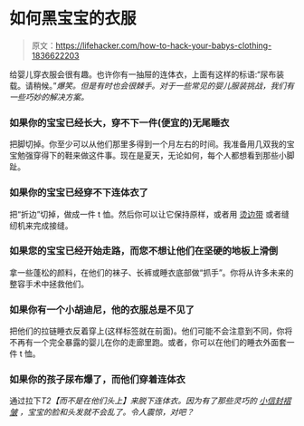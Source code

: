 # 如何黑宝宝的衣服

> 原文：<https://lifehacker.com/how-to-hack-your-babys-clothing-1836622203>

给婴儿穿衣服会很有趣。也许你有一抽屉的连体衣，上面有这样的标语:“尿布装载。请稍候。”*爆笑。但是有时也会很棘手。对于一些常见的婴儿服装挑战，我们有一些巧妙的解决方案。*



### **如果你的宝宝已经长大，穿不下一件(便宜的)无尾睡衣**

把脚切掉。你至少可以从他们那里多得到一个月左右的时间。我准备用几双我的宝宝勉强穿得下的鞋来做这件事。现在是夏天，无论如何，每个人都想看到那些小脚趾。

### **如果你的宝宝已经穿不下连体衣了**

把“折边”切掉，做成一件 t 恤。然后你可以让它保持原样，或者用 [烫边带](https://www.amazon.com/HeatnBond-Iron-Adhesive-Super-Weight/dp/B000XZVXNK/ref=pd_lpo_sbs_194_t_1?_encoding=UTF8&asc_campaign=InlineText&asc_refurl=https://lifehacker.com/how-to-hack-your-babys-clothing-1836622203&asc_source=&psc=1&refRID=FRX236AZT52GYPFRK8Y6&tag=kinjalifehackerlink-20) 或者缝纫机来完成接缝。

### **如果您的宝宝已经开始走路，而您不想让他们在坚硬的地板上滑倒**

拿一些蓬松的颜料，在他们的袜子、长裤或睡衣底部做“抓手”。你将从许多未来的整容手术中拯救他们。

### 如果你有一个小胡迪尼，他的衣服总是不见了

把他们的拉链睡衣反着穿上(这样标签就在前面)。他们可能不会注意到不同，你将不再有一个完全暴露的婴儿在你的走廊里跑。或者，你可以在他们的睡衣外面套一件 t 恤。

### **如果你的孩子尿布爆了，而他们穿着连体衣**

通过拉下*T2【而不是在他们头上】来脱下连体衣。因为有了那些灵巧的 [小信封褶皱](https://www.buzzfeed.com/mikespohr/the-real-reason-there-are-envelope-folds-on-a-babys-onesies) ，宝宝的脸和头发就不会乱了。令人震惊，对吧？*